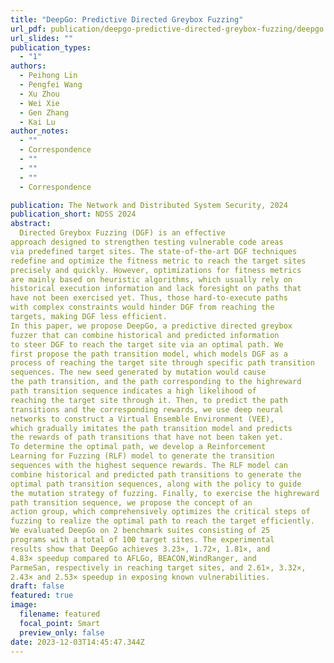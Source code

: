 ```yaml
---
title: "DeepGo: Predictive Directed Greybox Fuzzing"
url_pdf: publication/deepgo-predictive-directed-greybox-fuzzing/deepgo.pdf
url_slides: ""
publication_types: 
  - "1"
authors: 
  - Peihong Lin
  - Pengfei Wang
  - Xu Zhou
  - Wei Xie
  - Gen Zhang
  - Kai Lu
author_notes: 
  - ""
  - Correspondence
  - ""
  - ""
  - ""
  - Correspondence

publication: The Network and Distributed System Security, 2024
publication_short: NDSS 2024
abstract: 
  Directed Greybox Fuzzing (DGF) is an effective
approach designed to strengthen testing vulnerable code areas
via predefined target sites. The state-of-the-art DGF techniques
redefine and optimize the fitness metric to reach the target sites
precisely and quickly. However, optimizations for fitness metrics
are mainly based on heuristic algorithms, which usually rely on
historical execution information and lack foresight on paths that
have not been exercised yet. Thus, those hard-to-execute paths
with complex constraints would hinder DGF from reaching the
targets, making DGF less efficient.
In this paper, we propose DeepGo, a predictive directed greybox
fuzzer that can combine historical and predicted information
to steer DGF to reach the target site via an optimal path. We
first propose the path transition model, which models DGF as a
process of reaching the target site through specific path transition
sequences. The new seed generated by mutation would cause
the path transition, and the path corresponding to the highreward
path transition sequence indicates a high likelihood of
reaching the target site through it. Then, to predict the path
transitions and the corresponding rewards, we use deep neural
networks to construct a Virtual Ensemble Environment (VEE),
which gradually imitates the path transition model and predicts
the rewards of path transitions that have not been taken yet.
To determine the optimal path, we develop a Reinforcement
Learning for Fuzzing (RLF) model to generate the transition
sequences with the highest sequence rewards. The RLF model can
combine historical and predicted path transitions to generate the
optimal path transition sequences, along with the policy to guide
the mutation strategy of fuzzing. Finally, to exercise the highreward
path transition sequence, we propose the concept of an
action group, which comprehensively optimizes the critical steps of
fuzzing to realize the optimal path to reach the target efficiently.
We evaluated DeepGo on 2 benchmark suites consisting of 25
programs with a total of 100 target sites. The experimental
results show that DeepGo achieves 3.23×, 1.72×, 1.81×, and
4.83× speedup compared to AFLGo, BEACON,WindRanger, and
ParmeSan, respectively in reaching target sites, and 2.61×, 3.32×,
2.43× and 2.53× speedup in exposing known vulnerabilities.
draft: false
featured: true
image: 
  filename: featured
  focal_point: Smart
  preview_only: false
date: 2023-12-03T14:45:47.344Z
---
```



